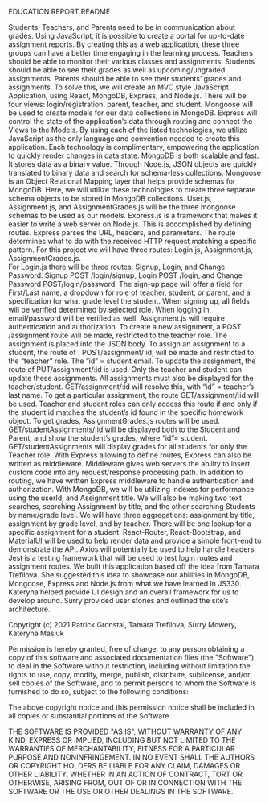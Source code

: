EDUCATION REPORT README

Students, Teachers, and Parents need to be in communication about grades.  Using JavaScript, it is possible to create a portal for up-to-date assignment reports.  By creating this as a web application, these three groups can have a better time engaging in the learning process.
Teachers should be able to monitor their various classes and assignments.  Students should be able to see their grades as well as upcoming/ungraded assignments.  Parents should be able to see their students’ grades and assignments.
To solve this, we will create an MVC style JavaScript Application, using React, MongoDB, Express, and Node.js.  There will be four views: login/registration, parent, teacher, and student.  Mongoose will be used to create models for our data collections in MongoDB.  Express will control the state of the application’s data through routing and connect the Views to the Models.  By using each of the listed technologies, we utilize JavaScript as the only language and convention needed to create this application.  Each technology is complimentary, empowering the application to quickly render changes in data state.
MongoDB is both scalable and fast.  It stores data as a binary value.  Through Node.js, JSON objects are quickly translated to binary data and search for schema-less collections.  Mongoose is an Object Relational Mapping layer that helps provide schemas for MongoDB.  Here, we will utilize these technologies to create three separate schema objects to be stored in MongoDB collections.  User.js, Assignment.js, and AssignmentGrades.js will be the three mongoose schemas to be used as our models.
Express.js is a framework that makes it easier to write a web server on Node.js.  This is accomplished by defining routes.  Express parses the URL, headers, and parameters.  The route determines what to do with the received HTTP request matching a specific pattern.  For this project we will have three routes: Login.js, Assignment.js, AssignmentGrades.js.  
For Login.js there will be three routes: Signup, Login, and Change Password.
Signup POST /login/signup, Login POST /login, and Change Password POST/login/password.  The sign-up page will offer a field for First/Last name, a dropdown for role of teacher, student, or parent, and a specification for what grade level the student.  When signing up, all fields will be verified determined by selected role.  When logging in, email/password will be verified as well.
Assignment.js will require authentication and authorization.  To create a new assignment, a POST /assignment route will be made, restricted to the teacher role.  The assignment is placed into the JSON body.  To assign an assignment to a student, the route of : POST/assignment/:id, will be made and restricted to the “teacher” role.  The “id” = student email.  To update the assignment, the route of PUT/assignment/:id is used.  Only the teacher and student can update these assignments.  All assignments must also be displayed for the teacher/student.  GET/assignment/:id will resolve this, with “id” = teacher’s last name.  To get a particular assignment, the route GET/assignment/:id will be used.  Teacher and student roles can only access this route if and only if the student id matches the student’s id found in the specific homework object.
To get grades, AssignmentGrades.js routes will be used.  GET/studentAssignments/:id will be displayed both to the Student and Parent, and show the student’s grades, where “id”= student.  GET/studentAssignments will display grades for all students for only the Teacher role.
With Express allowing to define routes, Express can also be written as middleware.  Middleware gives web servers the ability to insert custom code into any request/response processing path.  In addition to routing, we have written Express middleware to handle authentication and authorization.
With MongoDB, we will be utilizing indexes for performance using the userId, and Assignment title.  We will also be making two text searches, searching Assignment by title, and the other searching Students by name/grade level.  We will have three aggregations: assignment by title, assignment by grade level, and by teacher.  There will be one lookup for a specific assignment for a student.
React-Router, React-Bootstrap, and MaterialUI will be used to help render data and provide a simple front-end to demonstrate the API.  Axios will potentially be used to help handle headers.
Jest is a testing framework that will be used to test login routes and assignment routes.
We built this application based off the idea from Tamara Trefilova.  She suggested this idea to showcase our abilities in MongoDB, Mongoose, Express and Node.js from what we have learned in JS330.  Kateryna helped provide UI design and an overall framework for us to develop around.  Surry provided user stories and outlined the site’s architecture.






Copyright (c) 2021 Patrick Gronstal, Tamara Trefilova, Surry Mowery, Kateryna Masiuk

Permission is hereby granted, free of charge, to any person obtaining a copy
of this software and associated documentation files (the "Software"), to deal
in the Software without restriction, including without limitation the rights
to use, copy, modify, merge, publish, distribute, sublicense, and/or sell
copies of the Software, and to permit persons to whom the Software is
furnished to do so, subject to the following conditions:

The above copyright notice and this permission notice shall be included in all
copies or substantial portions of the Software.

THE SOFTWARE IS PROVIDED "AS IS", WITHOUT WARRANTY OF ANY KIND, EXPRESS OR
IMPLIED, INCLUDING BUT NOT LIMITED TO THE WARRANTIES OF MERCHANTABILITY,
FITNESS FOR A PARTICULAR PURPOSE AND NONINFRINGEMENT. IN NO EVENT SHALL THE
AUTHORS OR COPYRIGHT HOLDERS BE LIABLE FOR ANY CLAIM, DAMAGES OR OTHER
LIABILITY, WHETHER IN AN ACTION OF CONTRACT, TORT OR OTHERWISE, ARISING FROM,
OUT OF OR IN CONNECTION WITH THE SOFTWARE OR THE USE OR OTHER DEALINGS IN THE
SOFTWARE.
